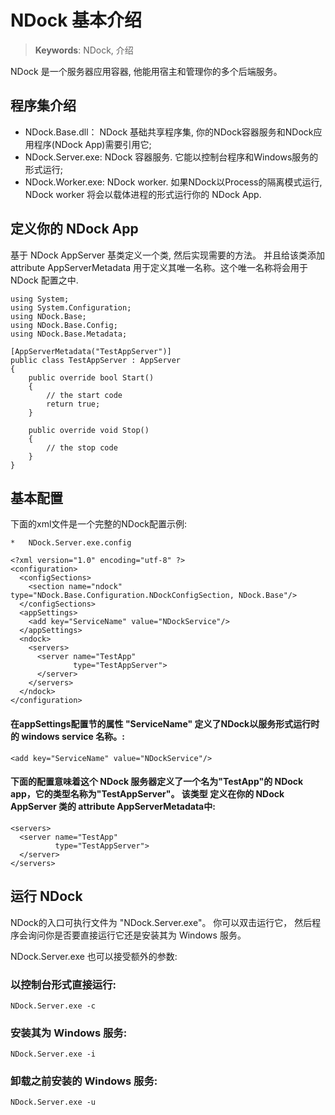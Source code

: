 # NDock 基本介绍

> __Keywords__: NDock, 介绍

NDock 是一个服务器应用容器, 他能用宿主和管理你的多个后端服务。


## 程序集介绍

* NDock.Base.dll： 		NDock 基础共享程序集, 你的NDock容器服务和NDock应用程序(NDock App)需要引用它;
* NDock.Server.exe: 	NDock 容器服务. 它能以控制台程序和Windows服务的形式运行;
* NDock.Worker.exe:		NDock worker. 如果NDock以Process的隔离模式运行, NDock worker 将会以载体进程的形式运行你的 NDock App.


## 定义你的 NDock App

基于 NDock AppServer 基类定义一个类, 然后实现需要的方法。
并且给该类添加 attribute AppServerMetadata 用于定义其唯一名称。这个唯一名称将会用于 NDock 配置之中.

	using System;
	using System.Configuration;
	using NDock.Base;
	using NDock.Base.Config;
	using NDock.Base.Metadata;
	
	[AppServerMetadata("TestAppServer")]
    public class TestAppServer : AppServer
    {
        public override bool Start()
        {            
			// the start code	
            return true;
        }

        public override void Stop()
        {
			// the stop code	
        }
    }


## 基本配置

下面的xml文件是一个完整的NDock配置示例:

	*	NDock.Server.exe.config
	
	<?xml version="1.0" encoding="utf-8" ?>
	<configuration>
	  <configSections>
		<section name="ndock" type="NDock.Base.Configuration.NDockConfigSection, NDock.Base"/>
	  </configSections>
	  <appSettings>
		<add key="ServiceName" value="NDockService"/>
	  </appSettings>
	  <ndock>
		<servers>
		  <server name="TestApp"
				  type="TestAppServer">
		  </server>
		</servers>
	  </ndock>
	</configuration>
	

#### 在appSettings配置节的属性 "ServiceName" 定义了NDock以服务形式运行时的 windows service 名称。:

	<add key="ServiceName" value="NDockService"/>

	
#### 下面的配置意味着这个 NDock 服务器定义了一个名为"TestApp"的 NDock app，它的类型名称为"TestAppServer"。 该类型 定义在你的 NDock AppServer 类的 attribute AppServerMetadata中:

	<servers>
	  <server name="TestApp"
			  type="TestAppServer">
	  </server>
	</servers>
	
## 运行 NDock

NDock的入口可执行文件为 "NDock.Server.exe"。 你可以双击运行它， 然后程序会询问你是否要直接运行它还是安装其为 Windows 服务。

NDock.Server.exe 也可以接受额外的参数:


### 以控制台形式直接运行:

	NDock.Server.exe -c


### 安装其为 Windows 服务:

	NDock.Server.exe -i

	
### 卸载之前安装的 Windows 服务:

	NDock.Server.exe -u

	